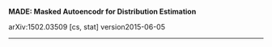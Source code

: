 **MADE: Masked Autoencodr for Distribution Estimation**

arXiv:1502.03509 [cs, stat] version2015-06-05

---

